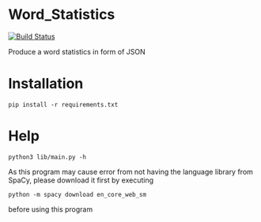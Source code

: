 # Word_Statistics
[![Build Status](https://api.travis-ci.com/FlyingTwigs/Word_Statistics.svg?branch=master)](https://travis-ci.com/github/FlyingTwigs/Word_Statistics)

Produce a word statistics in form of JSON

# Installation

```pip install -r requirements.txt```

# Help

```
python3 lib/main.py -h
```

As this program may cause error from not having the language library from SpaCy, please download it first by executing
``` 
python -m spacy download en_core_web_sm
```
before using this program
